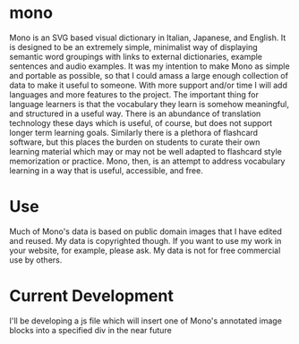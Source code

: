 # mono

Mono is an SVG based visual dictionary in Italian, Japanese, and English. It is designed to be an extremely simple, minimalist way of displaying semantic word groupings with links to external dictionaries, example sentences and audio examples. It was my intention to make Mono as simple and portable as possible, so that I could amass a large enough collection of data to make it useful to someone. With more support and/or time I will add languages and more features to the project. The important thing for language learners is that the vocabulary they learn is somehow meaningful, and structured in a useful way. There is an abundance of translation technology these days which is useful, of course, but does not support longer term learning goals. Similarly there is a plethora of flashcard software, but this places the burden on students to curate their own learning material which may or may not be well adapted to flashcard style memorization or practice. Mono, then, is an attempt to address vocabulary learning in a way that is useful, accessible, and free.

# Use

Much of Mono's data is based on public domain images that I have edited and reused. My data is copyrighted though. If you want to use my work in your website, for example, please ask. My data is not for free commercial use by others. 

# Current Development

I'll be developing a js file which will insert one of Mono's annotated image blocks into a specified div in the near future 
